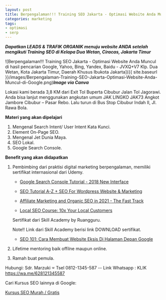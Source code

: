 ```yaml
---
layout: post
title: Berpengalaman!!! Training SEO Jakarta - Optimasi Website Anda Muncul di Google.
categories: marketing
tags:
- optimasi
- serp
---
```

***Dapatkan LEADS & TRAFIK ORGANIK menuju website ANDA setelah mengikuti Training SEO di Kelapa Dua Wetan, Ciracas, Jakarta Timur***

![Berpengalaman!!! Training SEO Jakarta - Optimasi Website Anda Muncul di hasil pencarian Google, Yahoo, Bing, Yandex, Baidu - JVXQ+V7 Klp. Dua Wetan, Kota Jakarta Timur, Daerah Khusus Ibukota Jakarta]({{ site.baseurl }}/images/Berpengalaman-Training-SEO-Jakarta-Optimasi-Website-Anda-Muncul-di-Google.png)***Image via Canva***

Lokasi kami berada 3,8 KM dari Exit Tol Buperta Cibubur Jalan Tol Jagorawi. Anda bisa lanjut menggunakan angkutan umum JAK LINGKO JAK73 Angkot Jambore Cibubur – Pasar Rebo. Lalu turun di Bus Stop Cibubur Indah II, Jl. Rawa Bola.

**Materi yang akan dipelajari**

1. Mengenal Search Intent/ User Intent Kata Kunci.
2. Element On-Page SEO.
3. Mengenal Jet Dunia Maya.
4. SEO Lokal.
5. Google Search Console.

**Benefit yang akan didapatkan**

1. Pembimbing dari praktisi digital marketing berpengalaman, memiliki sertifikat internasional dari Udemy.
    - <a href="https://www.udemy.com/certificate/UC-9a90b3f0-b2d2-49d0-96b6-37c6b7770861/" target="_blank">Google Search Console Tutorial - 2018 New Interface</a>

    - <a href="https://www.udemy.com/certificate/UC-5a6ea32c-31f0-4a29-93bb-5c8f2744ea7a/" target="_blank">SEO Tutorial A-Z + SEO For Wordpress Website & Marketing</a>

    - <a href="https://www.udemy.com/certificate/UC-fcca34c5-94be-4806-970a-56e3f2c6127c/" target="_blank">Affiliate Marketing and Organic SEO in 2021 - The Fast Track</a>

    - <a href="https://www.udemy.com/certificate/UC-d7aa3cb8-a685-423d-a23e-8577cfe441b4/" target="_blank">Local SEO Course: 10x Your Local Customers</a>

    Sertifikat dari Skill Academy by Ruangguru.

    Note!! Link dari Skill Academy berisi link DOWNLOAD sertifikat.
    - <a href="https://img-certificate.ruangguru.com/GEBEB767EQKJAGL7/CERT-0WBS1ZTS.jpg?orig=1" target="_blank">SEO 101: Cara Membuat Website Eksis Di Halaman Depan Google</a>


2. Lifetime mentoring baik offilne maupun online.
3. Ramah buat pemula.

Hubungi: Sdr. Marzuki
&#128382; Tsel 0812-1345-587 --
Link Whatsapp : KLIK <a href="https://wa.me/628121345587" rel="nofollow" target="_blank">https://wa.me/628121345587</a>

Cari Kursus SEO lainnya di Google:

<a href="https://www.google.co.id/search?q=kursus+seo+murah+gratis" target="_blank">Kursus SEO Murah / Gratis</a>